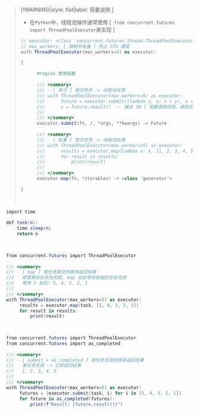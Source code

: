 <br/>

>[!WARNING|style: flat|label: 简要说明 ]
>
>- 在`Python`中，线程池操作通常使用 [` from concurrent.futures import ThreadPoolExecutor`来实现 ]
>
>```csharp
>// executor: <class 'concurrent.futures.thread.ThreadPoolExecutor'>
>// max_workers: [ 限制并发量 ] 防止 CPU 爆高 
>with ThreadPoolExecutor(max_workers=5) as executor:
>
>{
>      
>       #region 常用函数
>         
>       /// <summary>
>       /// - [ 单次 ] 提交任务 -> 线程池处理
>       /// with ThreadPoolExecutor(max_workers=5) as executor:
>       ///      future = executor.submit((lambda x, y: x + y), x = 10, y = 20)
>       ///      v = future.result()  -- 输出 30 [ 阻塞调用线程，直到任务完成并返回结果 ]
>       /// 
>       /// </summary>
>       executor.submit(fn, /, *args, **kwargs) -> Future
>           
>       /// <summary>
>       /// - [ 批量 ] 提交任务 -> 线程池处理
>       /// with ThreadPoolExecutor(max_workers=5) as executor:
>       ///      results = executor.map(lambda x: x, [1, 2, 3, 4, 5])
>       ///      for result in results:
>       ///          print(result)
>       /// 
>       /// </summary>
>       executor.map(fn, *iterables) -> <class 'generator'>
>          
>}
>
>
>```
>
>
>
><br/>

```csharp
import time
    
def task(n):
    time.sleep(n)  
    return n
          
          
```

```csharp
from concurrent.futures import ThreadPoolExecutor
    
/// <summary>
/// - [ map ] 按任务提交的顺序返回结果
///   即使某些任务先完成, map 也会等待前面的任务完成
///   等待 5 秒后: 5, 4, 3, 2, 1
///    
/// </summary>
with ThreadPoolExecutor(max_workers=5) as executor:
     results = executor.map(task, [5, 4, 3, 2, 1])
     for result in results:
         print(result)
             
             
```

```csharp
from concurrent.futures import ThreadPoolExecutor
from concurrent.futures import as_completed
    
/// <summary>
/// - [ submit + as_completed ] 按任务完成的顺序返回结果
///   某任务完成 -> 立即返回结果
///   1, 2, 3, 4, 5
///    
/// </summary>
with ThreadPoolExecutor(max_workers=5) as executor:
     futures = [executor.submit(task, i) for i in [5, 4, 3, 2, 1]]
     for future in as_completed(futures):
         print(f"Result: {future.result()}")
             
             
```

